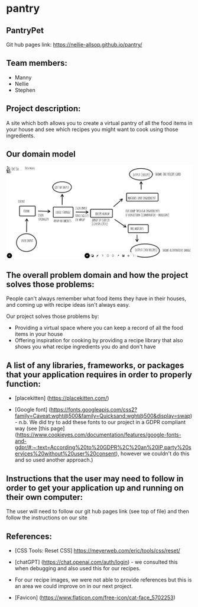 # pantry

## PantryPet

Git hub pages link: https://nellie-allsop.github.io/pantry/

## Team members:

- Manny
- Nellie
- Stephen

## Project description:

A site which both allows you to create a virtual pantry of all the food items in your house and see which recipes you might want to cook using those ingredients.

## Our domain model

![Project domain model](./domain-models/Domain_Models.png)

## The overall problem domain and how the project solves those problems:

People can't always remember what food items they have in their houses, and coming up with recipe ideas isn't always easy.

Our project solves those problems by:

- Providing a virtual space where you can keep a record of all the food items in your house
- Offering inspiration for cooking by providing a recipe library that also shows you what recipe ingredients you do and don't have

## A list of any libraries, frameworks, or packages that your application requires in order to properly function:

- [placekitten] (https://placekitten.com/)

- [Google font] (https://fonts.googleapis.com/css2?family=Caveat:wght@500&family=Quicksand:wght@500&display=swap) - n.b. We did try to add these fonts to our project in a GDPR compliant way (see [this page] (https://www.cookieyes.com/documentation/features/google-fonts-and-gdpr/#:~:text=According%20to%20GDPR%2C%20an%20IP,party%20services%20without%20user%20consent), however we couldn't do this and so used another approach.)

## Instructions that the user may need to follow in order to get your application up and running on their own computer:

The user will need to follow our git hub pages link (see top of file) and then follow the instructions on our site

## References:

- [CSS Tools: Reset CSS] https://meyerweb.com/eric/tools/css/reset/

- [chatGPT] (https://chat.openai.com/auth/login) - we consulted this when debugging and also used this for our recipes.

- For our recipe images, we were not able to provide references but this is an area we could improve on in our next project.

- [Favicon] (https://www.flaticon.com/free-icon/cat-face_5702253)
